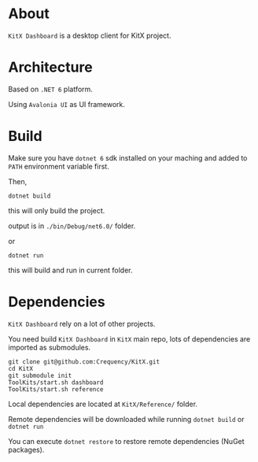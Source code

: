 # About

`KitX Dashboard` is a desktop client for KitX project.

# Architecture

Based on `.NET 6` platform.

Using `Avalonia UI` as UI framework.

# Build

Make sure you have `dotnet 6` sdk installed on your maching and added to `PATH` environment variable first.

Then,

```shell
dotnet build
```

this will only build the project.

output is in `./bin/Debug/net6.0/` folder.

or

```shell
dotnet run
```

this will build and run in current folder.

# Dependencies

`KitX Dashboard` rely on a lot of other projects.

You need build `KitX Dashboard` in `KitX` main repo, lots of dependencies are imported as submodules.

```shell
git clone git@github.com:Crequency/KitX.git
cd KitX
git submodule init
ToolKits/start.sh dashboard
ToolKits/start.sh reference
```

Local dependencies are located at `KitX/Reference/` folder.

Remote dependencies will be downloaded while running `dotnet build` or `dotnet run`

You can execute `dotnet restore` to restore remote dependencies (NuGet packages).


